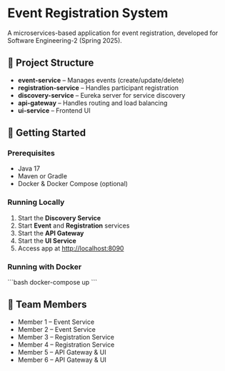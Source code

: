# Event Registration System

A microservices-based application for event registration, developed for Software Engineering-2 (Spring 2025).

## 📁 Project Structure

- **event-service** – Manages events (create/update/delete)
- **registration-service** – Handles participant registration
- **discovery-service** – Eureka server for service discovery
- **api-gateway** – Handles routing and load balancing
- **ui-service** – Frontend UI

## 🚀 Getting Started

### Prerequisites

- Java 17
- Maven or Gradle
- Docker & Docker Compose (optional)

### Running Locally

1. Start the **Discovery Service**
2. Start **Event** and **Registration** services
3. Start the **API Gateway**
4. Start the **UI Service**
5. Access app at [http://localhost:8090](http://localhost:8090)

### Running with Docker

\`\`\`bash
docker-compose up
\`\`\`

## 👥 Team Members

- Member 1 – Event Service
- Member 2 – Event Service
- Member 3 – Registration Service
- Member 4 – Registration Service
- Member 5 – API Gateway & UI
- Member 6 – API Gateway & UI
